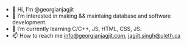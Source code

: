 - 👋 Hi, I’m @georgianjagjit
- 👀 I’m interested in making && maintaing database and software development.
- 🌱 I’m currently learning C/C++, JS, HTML, CSS, JS.
- 📫 How to reach me info@georgianjagjit.com, jagjit.singh@uleth.ca
